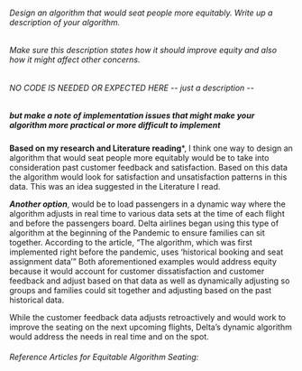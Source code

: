 ###### Design an algorithm that would seat people more equitably. Write up a description of your algorithm. 
###### Make sure this description states how it should improve equity and also how it might affect other concerns.
###### NO CODE IS NEEDED OR EXPECTED HERE -- just a description -- 
##### but make a note of implementation issues that might make your algorithm more practical or more difficult to implement

**Based on my research and Literature reading***, I think one way to design an algorithm that would seat people more equitably would be to take into consideration past customer feedback and satisfaction. Based on this data the algorithm would look for satisfaction and unsatisfaction patterns in this data.  This was an idea suggested in the Literature I read.  

***Another option***, would be to load passengers in a dynamic way where the algorithm adjusts in real time to various data sets at the time of each flight and before the passengers board. Delta airlines began using this type of algorithm at the beginning of the Pandemic to ensure families can sit together.  According to the article, “The algorithm, which was first implemented right before the pandemic, uses ‘historical booking and seat assignment data’” Both aforementioned examples would address equity because it would account for customer dissatisfaction and customer feedback and adjust based on that data as well as dynamically adjusting so groups and families could sit together and adjusting based on the past historical data.  
 
While the customer feedback data adjusts retroactively and would work to improve the seating on the next upcoming flights, Delta’s dynamic algorithm would address the needs in real time and on the spot.  

###### Reference Articles for Equitable Algorithm Seating:

